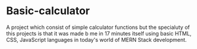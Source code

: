 # Basic-calculator
A project which consist of simple calculator functions but the specialuty of this projects is that it was made b me in 17 minutes itself using basic HTML, CSS, JavaScript languages in today's world of MERN Stack development.
